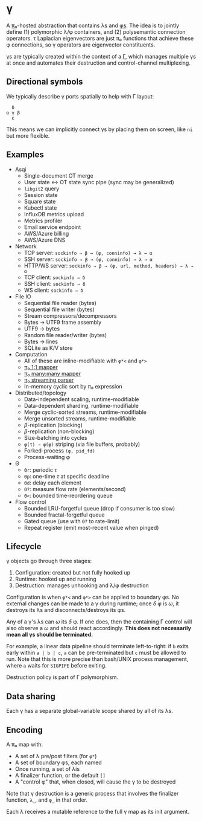 # γ
A [π₀](pi0.md)-hosted abstraction that contains λs and [φs](phi.md). The idea is to jointly define (1) polymorphic λ/φ containers, and (2) polysemantic connection operators. τ Laplacian eigenvectors are just π₀ functions that achieve these φ connections, so γ operators are eigenvector constituents.

γs are typically created within the context of a [Γ](Gamma.md), which manages multiple γs at once and automates their destruction and control-channel multiplexing.


## Directional symbols
We typically describe γ ports spatially to help with Γ layout:

```
  δ
α γ β
  ε
```

This means we can implicitly connect γs by placing them on screen, like `ni` but more flexible.


## Examples
+ Asqi
  + Single-document OT merge
  + User state ↔ OT state sync pipe (sync may be generalized)
  + `libgit2` query
  + Session state
  + Square state
  + Kubectl state
  + InfluxDB metrics upload
  + Metrics profiler
  + Email service endpoint
  + AWS/Azure billing
  + AWS/Azure DNS
+ Network
  + TCP server: `sockinfo ⇒ β → (φ, conninfo) → λ → α`
  + SSH server: `sockinfo ⇒ β → (φ, conninfo) → λ → α`
  + HTTP/WS server: `sockinfo ⇒ β → (φ, url, method, headers) → λ → α`
  + TCP client: `sockinfo ⇒ δ`
  + SSH client: `sockinfo ⇒ δ`
  + WS client: `sockinfo ⇒ δ`
+ File IO
  + Sequential file reader (bytes)
  + Sequential file writer (bytes)
  + Stream compressors/decompressors
  + Bytes → UTF9 frame assembly
  + UTF9 → bytes
  + Random file reader/writer (bytes)
  + Bytes → lines
  + SQLite as K/V store
+ Computation
  + All of these are inline-modifiable with `φ*<` and `φ*>`
  + [π₀ 1:1 mapper](gamma-phi-map.md)
  + [π₀ many:many mapper](gamma-phi-map.md)
  + [π₀ streaming parser](gamma-phi-parse.md)
  + In-memory cyclic sort by π₀ expression
+ Distributed/topology
  + Data-independent scaling, runtime-modifiable
  + Data-dependent sharding, runtime-modifiable
  + Merge cyclic-sorted streams, runtime-modifiable
  + Merge unsorted streams, runtime-modifiable
  + _β_-replication (blocking)
  + _β_-replication (non-blocking)
  + Size-batching into cycles
  + `φ(τ) → φ(φ)` striping (via file buffers, probably)
  + Forked-process `(φ, pid_fd)`
  + Process-waiting φ
+ Θ
  + `Θr`: periodic _τ_
  + `Θp`: one-time _τ_ at specific deadline
  + `Θd`: delay each element
  + `Θ?`: measure flow rate (elements/second)
  + `Θ<`: bounded time-reordering queue
+ Flow control
  + Bounded LRU-forgetful queue (drop if consumer is too slow)
  + Bounded fractal-forgetful queue
  + Gated queue (use with `Θ?` to rate-limit)
  + Repeat register (emit most-recent value when pinged)


## Lifecycle
γ objects go through three stages:

1. Configuration: created but not fully hooked up
2. Runtime: hooked up and running
3. Destruction: manages unhooking and λ/φ destruction

Configuration is when `φ*<` and `φ*>` can be applied to boundary φs. No external changes can be made to a γ during runtime; once _δ_ φ is _ω_, it destroys its λs and disconnects/destroys its φs.

Any of a γ's λs can _ω_ its _δ_ φ. If one does, then the containing Γ control will also observe a _ω_ and should react accordingly. **This does not necessarily mean all γs should be terminated.**

For example, a linear data pipeline should terminate left-to-right: if `b` exits early within `a | b | c`, `a` can be pre-terminated but `c` must be allowed to run. Note that this is more precise than bash/UNIX process management, where `a` waits for `SIGPIPE` before exiting.

Destruction policy is part of Γ polymorphism.


## Data sharing
Each γ has a separate global-variable scope shared by all of its λs.


## Encoding
A π₀ map with:

+ A set of λ pre/post filters (for `φ*`)
+ A set of boundary φs, each named
+ Once running, a set of λis
+ A finalizer function, or the default `[]`
+ A "control φ" that, when closed, will cause the γ to be destroyed

Note that γ destruction is a generic process that involves the finalizer function, `λ_`, and `φ_` in that order.

Each λ receives a mutable reference to the full γ map as its init argument.
